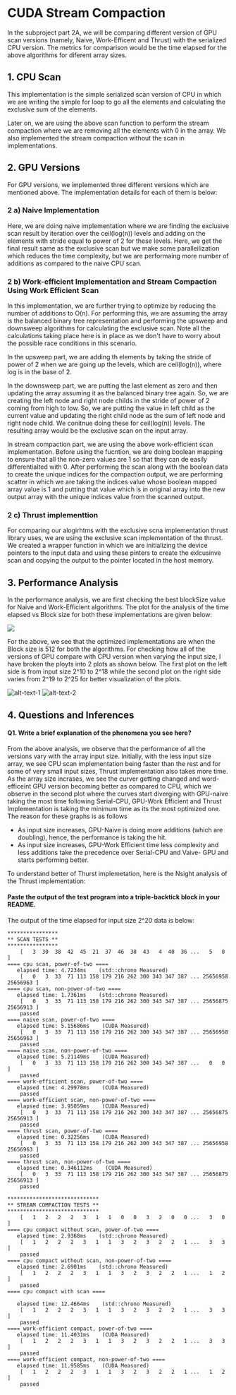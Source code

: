 CUDA Stream Compaction
======================

In the subproject part 2A, we will be comparing different version of GPU scan versions (namely, Naive, Work-Efficent and Thrust) with the serialized CPU version. The metrics for comparison would be the time elapsed for the above algorithms for diferent array sizes.

## 1. CPU Scan

This implementation is the simple serialized scan version of CPU in which we are writing the simple for loop to go all the elements and calculating the exclusive sum of the elements.

Later on, we are using the above scan function to perform the stream compaction where we are removing all the elements with 0 in the array. We also implemented the stream compaction without the scan in implementations.

## 2. GPU Versions

For GPU versions, we implemented three different versions which are mentioned above. The implementation details for each of them is below:

### 2 a) Naive Implementation 

Here, we are doing naive implementation where we are finding the exclusive scan result by iteration over the ceil(log(n)) levels and adding on the elements with stride equal to power of 2 for these levels. Here, we get the final result same as the exclusive scan but we make some paralleilization which reduces the time complexity, but we are performaing more number of additions as compared to the naive CPU scan.

### 2 b) Work-efficient Implementation and Stream Compaction Using Work Efficient Scan

In this implementation, we are further trying to optimize by reducing the number of additions to O(n). For performing this, we are assuming the array is the balanced binary tree representation and performing the upsweep and downsweep algorithms for calculating the exclusive scan. Note all the calculations taking place here is in place as we don't have to worry about  the possible race conditions in this scenario.

In the upsweep part, we are adding th elements by taking the stride of power of 2 when we are going up the levels, which are ceil(log(n)), where log is in the base of 2. 

In the downsweep part, we are putting the last element as zero and then updating the array assuming it as the balanced binary tree again. So, we are creating the left node and right node childs in the stride of power of 2 coming from high to low. So, we are putting the value in left child as the current value and updating the right child node as the sum of left node and right node child. We conitnue doing these for ceil(log(n)) levels. The resulting array would be the exclusive scan on the input array.

In stream compaction part, we are using the above work-efficient scan implementation. Before using the fucntion, we are doing boolean mapping to ensure that all the non-zero values are 1 so that they can de easily differentialted with 0. After performing the scan along with the boolean data to create the unique indices for the compaction output, we are performing scatter in which we are taking the indices value whose boolean mapped array value is 1 and putting that value which is in original array into the new output array with the unique indices value from the scanned output.  

### 2 c) Thrust implementtion

For comparing our alogirhtms with the exclusive scna implementation thrust library uses, we are using the exclusive scan implementation of the thrust. We created a wrapper function in which we are initializing the device pointers to the input data and using these pinters to create the exlcusinve scan and copying the output to the pointer located in the host memory.

## 3. Performance Analysis

In the performance analysis, we are first checking the best blockSize value for Naive and Work-Efficient algorithms. The plot for the analysis of the time elapsed vs Block size for both these implementations are given below:

![](img/Block_Size_vary.png) <!-- .element height="30%" width="30%" -->

For the above, we see that the optimized implementations are when the Block size is 512 for both the algorithms. For checking how all of the versions of GPU compare with CPU version when varying the input size, I have broken the ployts into 2 plots as shown below. The first plot on the left side is from input size 2^10 to 2^18 while the second plot on the right side varies from 2^19 to 2^25 for better visualization of the plots.

![alt-text-1](img/Plot_Scan_1.png "title-1") ![alt-text-2](img/Plot_Scan_2.png "title-2")

## 4. Questions and Inferences

#### Q1. Write a brief explanation of the phenomena you see here?

From the above analysis, we observe that the performance of all the versions vary with the array input size. Initially, with the less input size array, we see CPU scan implementation being faster than the rest and for some of very small input sizes, Thrust implementation also takes more time. As the array size incrases, we see the curver getting changed and word-efficeint GPU version becoming better as compared to CPU, which we observe in the second plot where the curves start diverging with GPU-naive taking the most time following Serial-CPU, GPU-Work Efficient and Thrust Implementation is taking the minimum time as its the most optimized one. The reason for these graphs is as follows
  
  * As input size increases, GPU-Naive is doing more additions (which are doubling), hence, the performance is taking the hit.
  * As input size increases, GPU-Work Efficient time less complexity and less additions take the precedence over Serial-CPU and Vaive-       GPU and starts performing better.

To understand better of Thurst implemetation, here is the Nsight analysis of the Thrust implementation:


#### Paste the output of the test program into a triple-backtick block in your README.

The output of the time elapsed for input size 2^20 data is below:
```
****************
** SCAN TESTS **
****************
    [   3  30  38  42  45  21  37  46  38  43   4  40  36 ...   5   0 ]
==== cpu scan, power-of-two ====
   elapsed time: 4.7234ms    (std::chrono Measured)
    [   0   3  33  71 113 158 179 216 262 300 343 347 387 ... 25656958 25656963 ]
==== cpu scan, non-power-of-two ====
   elapsed time: 1.7361ms    (std::chrono Measured)
    [   0   3  33  71 113 158 179 216 262 300 343 347 387 ... 25656875 25656913 ]
    passed
==== naive scan, power-of-two ====
   elapsed time: 5.15686ms    (CUDA Measured)
    [   0   3  33  71 113 158 179 216 262 300 343 347 387 ... 25656958 25656963 ]
    passed
==== naive scan, non-power-of-two ====
   elapsed time: 5.21149ms    (CUDA Measured)
    [   0   3  33  71 113 158 179 216 262 300 343 347 387 ...   0   0 ]
    passed
==== work-efficient scan, power-of-two ====
   elapsed time: 4.29978ms    (CUDA Measured)
    passed
==== work-efficient scan, non-power-of-two ====
   elapsed time: 3.95059ms    (CUDA Measured)
    [   0   3  33  71 113 158 179 216 262 300 343 347 387 ... 25656875 25656913 ]
    passed
==== thrust scan, power-of-two ====
   elapsed time: 0.32256ms    (CUDA Measured)
    [   0   3  33  71 113 158 179 216 262 300 343 347 387 ... 25656958 25656963 ]
    passed
==== thrust scan, non-power-of-two ====
   elapsed time: 0.346112ms    (CUDA Measured)
    [   0   3  33  71 113 158 179 216 262 300 343 347 387 ... 25656875 25656913 ]
    passed

*****************************
** STREAM COMPACTION TESTS **
*****************************
    [   1   2   2   2   3   1   1   0   0   3   2   0   0 ...   3   0 ]
==== cpu compact without scan, power-of-two ====
   elapsed time: 2.9368ms    (std::chrono Measured)
    [   1   2   2   2   3   1   1   3   2   3   2   2   1 ...   3   3 ]
    passed
==== cpu compact without scan, non-power-of-two ====
   elapsed time: 2.6901ms    (std::chrono Measured)
    [   1   2   2   2   3   1   1   3   2   3   2   2   1 ...   1   2 ]
    passed
==== cpu compact with scan ====

   elapsed time: 12.4664ms    (std::chrono Measured)
    [   1   2   2   2   3   1   1   3   2   3   2   2   1 ...   3   3 ]
    passed
==== work-efficient compact, power-of-two ====
   elapsed time: 11.4031ms    (CUDA Measured)
    [   1   2   2   2   3   1   1   3   2   3   2   2   1 ...   3   3 ]
    passed
==== work-efficient compact, non-power-of-two ====
   elapsed time: 11.9585ms    (CUDA Measured)
    [   1   2   2   2   3   1   1   3   2   3   2   2   1 ...   1   2 ]
    passed
```
